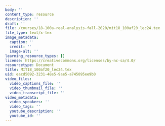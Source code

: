 ```yaml
---
body: ''
content_type: resource
description: ''
draft: ''
file: /courses/18-100a-real-analysis-fall-2020/mit18_100af20_lec24.tex
file_type: text/x-tex
image_metadata:
  caption: ''
  credit: ''
  image-alt: ''
learning_resource_types: []
license: https://creativecommons.org/licenses/by-nc-sa/4.0/
resourcetype: Document
title: MIT18_100af20_lec24.tex
uid: eacd5092-3231-48e5-9ae5-a745095ee9b0
video_files:
  video_captions_file: ''
  video_thumbnail_file: ''
  video_transcript_file: ''
video_metadata:
  video_speakers: ''
  video_tags: ''
  youtube_description: ''
  youtube_id: ''
---
```

